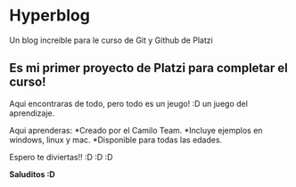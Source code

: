 # Hyperblog
Un blog increible para le curso de Git y Github de Platzi

## Es mi primer proyecto de  Platzi para completar el curso!

Aqui encontraras de todo, pero todo es un jeugo! :D un juego del aprendizaje.

Aqui aprenderas:
*Creado por el Camilo Team.
*Incluye ejemplos en windows, linux y mac.
*Disponible para todas las edades.

Espero te diviertas!! :D  :D :D 

**Saluditos :D**